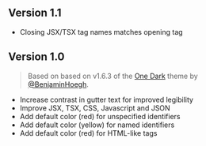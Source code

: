 ## Version 1.1

- Closing JSX/TSX tag names matches opening tag

## Version 1.0

> Based on based on v1.6.3 of the [One Dark](https://github.com/BenjaminHoegh/OneDark.novaextension) theme by [@BenjaminHoegh](https://github.com/BenjaminHoegh).

- Increase contrast in gutter text for improved legibility
- Improve JSX, TSX, CSS, Javascript and JSON
- Add default color (red) for unspecified identifiers
- Add default color (yellow) for named identifiers
- Add default color (red) for HTML-like tags
